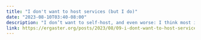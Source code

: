 ```yaml
---
title: "I don't want to host services (but I do)"
date: "2023-08-10T03:40-08:00"
description: "I don’t want to self-host, and even worse: I think most individuals shouldn’t host services for others. Yet, I am self-hosting services and I even teach people how to do it."
link: https://ergaster.org/posts/2023/08/09-i-dont-want-to-host-services-but-i-do/
---
```

